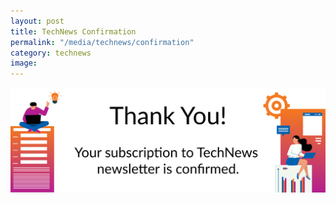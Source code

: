 ```yaml
---
layout: post
title: TechNews Confirmation
permalink: "/media/technews/confirmation"
category: technews
image:
---
```


![TechNews newsletter confirmation](/images/technews/thank-you2.png)
